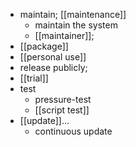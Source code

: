 - maintain; [[maintenance]]
    - maintain the system
    - [[maintainer]];
- [[package]]
- [[personal use]]
- release publicly;
- [[trial]]
- test
    - pressure-test
    - [[script test]]
- [[update]]...
    - continuous update
